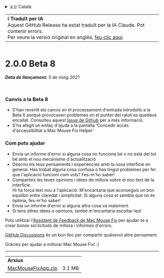<details>
<summary>🇦🇩 Català</summary>

[🇬🇧 English (GitHub Release)](https://github.com/noah-nuebling/mac-mouse-fix/releases/tag/2.0.0-Beta-8)\
**🇦🇩 Català**\
[🇩🇪 Deutsch](https://redirect.macmousefix.com/?target=mmf-release&tag=2.0.0-Beta-8&locale=de)\
[🇪🇸 Español](https://redirect.macmousefix.com/?target=mmf-release&tag=2.0.0-Beta-8&locale=es)\
[🇫🇷 Français](https://redirect.macmousefix.com/?target=mmf-release&tag=2.0.0-Beta-8&locale=fr)\
[🇮🇩 Indonesia](https://redirect.macmousefix.com/?target=mmf-release&tag=2.0.0-Beta-8&locale=id)\
[🇮🇹 Italiano](https://redirect.macmousefix.com/?target=mmf-release&tag=2.0.0-Beta-8&locale=it)\
[🇭🇺 Magyar](https://redirect.macmousefix.com/?target=mmf-release&tag=2.0.0-Beta-8&locale=hu)\
[🇳🇱 Nederlands](https://redirect.macmousefix.com/?target=mmf-release&tag=2.0.0-Beta-8&locale=nl)\
[🇵🇱 Polski](https://redirect.macmousefix.com/?target=mmf-release&tag=2.0.0-Beta-8&locale=pl)\
[🇧🇷 Português (Brasil)](https://redirect.macmousefix.com/?target=mmf-release&tag=2.0.0-Beta-8&locale=pt-BR)\
[🇵🇹 Português (Portugal)](https://redirect.macmousefix.com/?target=mmf-release&tag=2.0.0-Beta-8&locale=pt-PT)\
[🇷🇴 Română](https://redirect.macmousefix.com/?target=mmf-release&tag=2.0.0-Beta-8&locale=ro)\
[🇸🇪 Svenska](https://redirect.macmousefix.com/?target=mmf-release&tag=2.0.0-Beta-8&locale=sv)\
[🇻🇳 Tiếng Việt](https://redirect.macmousefix.com/?target=mmf-release&tag=2.0.0-Beta-8&locale=vi)\
[🇹🇷 Türkçe](https://redirect.macmousefix.com/?target=mmf-release&tag=2.0.0-Beta-8&locale=tr)\
[🇨🇿 Čeština](https://redirect.macmousefix.com/?target=mmf-release&tag=2.0.0-Beta-8&locale=cs)\
[🇬🇷 Ελληνικά](https://redirect.macmousefix.com/?target=mmf-release&tag=2.0.0-Beta-8&locale=el)\
[🇷🇺 Русский](https://redirect.macmousefix.com/?target=mmf-release&tag=2.0.0-Beta-8&locale=ru)\
[🇺🇦 Українська](https://redirect.macmousefix.com/?target=mmf-release&tag=2.0.0-Beta-8&locale=uk)\
[🇮🇱 עברית](https://redirect.macmousefix.com/?target=mmf-release&tag=2.0.0-Beta-8&locale=he)\
[🇸🇦 العربية](https://redirect.macmousefix.com/?target=mmf-release&tag=2.0.0-Beta-8&locale=ar)\
[🇮🇳 हिन्दी](https://redirect.macmousefix.com/?target=mmf-release&tag=2.0.0-Beta-8&locale=hi)\
[🇹🇭 ไทย](https://redirect.macmousefix.com/?target=mmf-release&tag=2.0.0-Beta-8&locale=th)\
[🇨🇳 中文 (简体)](https://redirect.macmousefix.com/?target=mmf-release&tag=2.0.0-Beta-8&locale=zh-Hans)\
[🇨🇳 中文 (繁體)](https://redirect.macmousefix.com/?target=mmf-release&tag=2.0.0-Beta-8&locale=zh-Hant)\
[🇭🇰 中文（香港)](https://redirect.macmousefix.com/?target=mmf-release&tag=2.0.0-Beta-8&locale=zh-HK)\
[🇯🇵 日本語](https://redirect.macmousefix.com/?target=mmf-release&tag=2.0.0-Beta-8&locale=ja)\
[🇰🇷 한국어](https://redirect.macmousefix.com/?target=mmf-release&tag=2.0.0-Beta-8&locale=ko)\
[Help translate Mac Mouse Fix to different languages!](https://github.com/noah-nuebling/mac-mouse-fix/discussions/731)
</details>
<table align=><td>
<b>ℹ️ Traduït per IA</b><br>
Aquest GitHub Release ha estat traduït per la IA Claude. Pot contenir errors.<br>
Per veure la versió original en anglès, <a href="https://github.com/noah-nuebling/mac-mouse-fix/releases/tag/2.0.0-Beta-8">feu clic aquí</a>.
</td></table>

<table></table>

# 2.0.0 Beta 8
***Data de llançament:** 5 de maig 2021*

<br>

### Canvis a la Beta 8

- S'han revertit els canvis en el processament d'entrada introduïts a la Beta 6 perquè provocaven problemes on el punter del ratolí es quedava encallat. Consulteu aquest [Issue de Github](https://github.com/noah-nuebling/mac-mouse-fix/issues/93) per a més informació.
- S'ha afegit un enllaç d'ajuda a la pantalla 'Concedir accés d'accessibilitat a Mac Mouse Fix Helper'

### Com pots ajudar

- Envia un informe d'error si alguna cosa no funciona bé o no està del tot bé amb el nou mecanisme d'actualització
- Descriu els teus pensaments i experiències amb la nova interfície en general. Has trobat alguna cosa confusa o has tingut problemes per fer que l'aplicació funcioni com vols? Fes-m'ho saber!
- Comparteix les teves opinions i idees de millora sobre el nou text de la interfície.\
   Hi ha força text nou a l'aplicació. M'encantaria que aconseguís un bon equilibri entre claredat i simplicitat. Si alguna cosa et sembla que no és òptima, fes-m'ho saber!
- Envia un informe d'error si alguna altra cosa va malament.
- Si tens altres idees o opinions, també m'encantaria escoltar-les!

Pots utilitzar l'[Assistent de Feedback de Mac Mouse Fix](https://github.com/noah-nuebling/mac-mouse-fix/issues/new/choose) per ajudar-te a crear bones sol·licituds de millora i informes d'errors.

[GitHub Discussions](https://github.com/noah-nuebling/mac-mouse-fix/discussions/82) és un bon lloc per compartir qualsevol altre pensament.

Gràcies per ajudar a millorar Mac Mouse Fix! :)

---

<table align="start">
<tr>
    <td colspan=2>
        <b>Arxius</b>
    </td>
</tr>
<tr>
    <td><a href="https://github.com/noah-nuebling/mac-mouse-fix/releases/download/2.0.0-Beta-8/MacMouseFixApp.zip">MacMouseFixApp.zip</a></td>
    <td>3.1 MB</td>
</tr>
</table>